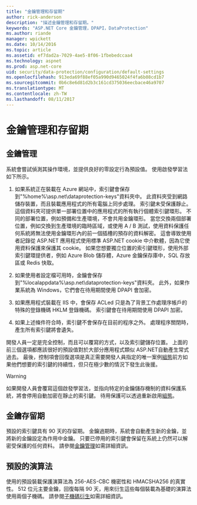 ```yaml
---
title: "金鑰管理和存留期"
author: rick-anderson
description: "描述金鑰管理和存留期。"
keywords: "ASP.NET Core 金鑰管理，DPAPI，DataProtection"
ms.author: riande
manager: wpickett
ms.date: 10/14/2016
ms.topic: article
ms.assetid: ef7dad2a-7029-4ae5-8f06-1fbebedccaa4
ms.technology: aspnet
ms.prod: asp.net-core
uid: security/data-protection/configuration/default-settings
ms.openlocfilehash: 913eda69f88ef05a990d9465024f4fa6b08cd1b7
ms.sourcegitcommit: 0b6c8e6d81d2b3c161cd375036eecbace46a9707
ms.translationtype: MT
ms.contentlocale: zh-TW
ms.lasthandoff: 08/11/2017
---
```

# <a name="key-management-and-lifetime"></a>金鑰管理和存留期

<a name=data-protection-default-settings></a>

## <a name="key-management"></a>金鑰管理

系統會嘗試偵測其操作環境，並提供良好的零設定行為預設值。 使用啟發學習法如下所示。

1. 如果系統正在裝載在 Azure 網站中，索引鍵會保存到"%home%\asp.net\dataprotection-keys"資料夾中。 此資料夾受到網路儲存裝置，而且裝載應用程式的所有電腦上同步處理。 索引鍵未受保護靜止。 這個資料夾可提供單一部署位置中的應用程式的所有執行個體索引鍵環形。 不同的部署位置，例如預備和生產環境，不會共用金鑰環形。 當您交換兩個部署位置，例如交換到生產環境的臨時區域，或使用 A / B 測試，使用資料保護任何系統將無法使用金鑰環形內的前一個插槽的預存的資料解密。 這會導致使用者記錄從 ASP.NET 應用程式使用標準 ASP.NET cookie 中介軟體，因為它使用資料保護來保護其 cookie。 如果您想要獨立位置的索引鍵環形，使用外部索引鍵環提供者，例如 Azure Blob 儲存體，Azure 金鑰保存庫中，SQL 存放區或 Redis 快取。

2. 如果使用者設定檔可用時，金鑰會保存到"%localappdata%\asp.net\dataprotection-keys"資料夾。 此外，如果作業系統為 Windows，它們會在待用期間使用 DPAPI 會加密。

3. 如果應用程式裝載在 IIS 中，會保存 ACLed 只是為了背景工作處理序帳戶的特殊的登錄機碼 HKLM 登錄機碼。 索引鍵會在待用期間使用 DPAPI 加密。

4. 如果上述條件符合時，索引鍵不會保存在目前的程序之外。 處理程序關閉時，產生所有索引鍵將會遺失。

開發人員一定是完全控制，而且可以覆寫的方式，以及索引鍵儲存位置。 上面的前三個選項都應該很好的預設值對於大部分應用程式類似 ASP.NET<machineKey>自動產生常式過去。 最後，控制項會回復選項是真正需要開發人員指定的唯一案例[組態](overview.md)前方如果他們想要的索引鍵的持續性，但只在極少數的情況下發生此後援。

>[!WARNING]
> 如果開發人員會覆寫這個啟發學習法，並指向特定的金鑰儲存機制的資料保護系統，將會停用自動加密在靜止的索引鍵。 待用保護可以透過重新啟用[組態](overview.md)。

## <a name="key-lifetime"></a>金鑰存留期

預設的索引鍵具有 90 天的存留期。 金鑰過期時，系統會自動產生新的金鑰，並將新的金鑰設定為作用中金鑰。 只要已停用的索引鍵會保留在系統上仍然可以解密受保護的任何資料。 請參閱[金鑰管理](../implementation/key-management.md#data-protection-implementation-key-management-expiration)如需詳細資訊。

## <a name="default-algorithms"></a>預設的演算法

使用的預設裝載保護演算法為 256-AES-CBC 機密性和 HMACSHA256 的真實性。 512 位元主要金鑰，回復每隔 90 天，用來衍生這些每個裝載為基礎的演算法使用兩個子機碼。 請參閱[子機碼衍生](../implementation/subkeyderivation.md#data-protection-implementation-subkey-derivation-aad)如需詳細資訊。
